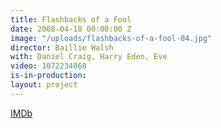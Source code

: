 ```yaml
---
title: Flashbacks of a Fool
date: 2008-04-18 00:00:00 Z
image: "/uploads/flashbacks-of-a-fool-04.jpg"
director: Baillie Walsh
with: Daniel Craig, Harry Eden, Eve
video: 1072234868
is-in-production: 
layout: project
---
```


[IMDb](https://www.imdb.com/title/tt1037218/?ref_=nv_sr_srsg_0_tt_8_nm_0_q_flashbacks%2520of%2520a%2520fool)